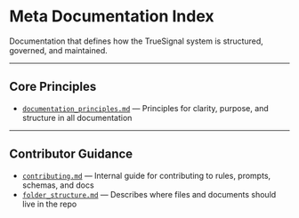 # Meta Documentation Index

Documentation that defines how the TrueSignal system is structured, governed, and maintained.

---

## Core Principles

- [`documentation_principles.md`](documentation_principles.md) — Principles for clarity, purpose, and structure in all documentation

---

## Contributor Guidance

- [`contributing.md`](contributing.md) — Internal guide for contributing to rules, prompts, schemas, and docs
- [`folder_structure.md`](folder_structure.md) — Describes where files and documents should live in the repo
